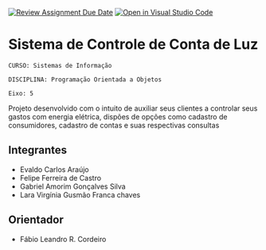 [![Review Assignment Due Date](https://classroom.github.com/assets/deadline-readme-button-24ddc0f5d75046c5622901739e7c5dd533143b0c8e959d652212380cedb1ea36.svg)](https://classroom.github.com/a/U2JBmGZJ)
[![Open in Visual Studio Code](https://classroom.github.com/assets/open-in-vscode-718a45dd9cf7e7f842a935f5ebbe5719a5e09af4491e668f4dbf3b35d5cca122.svg)](https://classroom.github.com/online_ide?assignment_repo_id=15239373&assignment_repo_type=AssignmentRepo)
# Sistema de Controle de Conta de Luz

`CURSO: Sistemas de Informação`

`DISCIPLINA: Programação Orientada a Objetos`

`Eixo: 5`

Projeto desenvolvido com o intuito de auxiliar seus clientes a controlar seus gastos com energia elétrica, dispões de opções como cadastro de consumidores, cadastro de contas e suas respectivas consultas

## Integrantes

* Evaldo Carlos Araújo
* Felipe Ferreira de Castro
* Gabriel Amorim Gonçalves Silva
* Lara Virgínia Gusmão Franca chaves

## Orientador

* Fábio Leandro R. Cordeiro 


